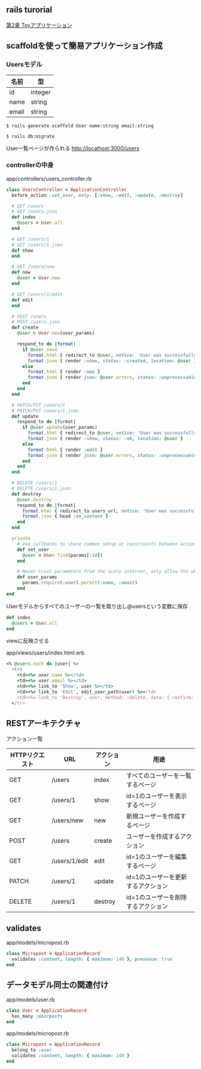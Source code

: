 ## rails turorial

[第2章 Toyアプリケーション](https://railstutorial.jp/chapters/toy_app?version=5.1#cha-a_toy_app)

## scaffoldを使って簡易アプリケーション作成

### Usersモデル

| 名前 | 型 |
----|----
|id|integer|
|name|string|
|email|string|


``` terminal
$ rails generate scaffold User name:string email:string
```

``` terminal:DBをmigrate
$ rails db:migrate
```

User一覧ページが作られる
[http://localhost:3000/users](http://localhost:3000/users)

### controllerの中身

app/controllers/users_controller.rb

```ruby
class UsersController < ApplicationController
  before_action :set_user, only: [:show, :edit, :update, :destroy]

  # GET /users
  # GET /users.json
  def index
    @users = User.all
  end

  # GET /users/1
  # GET /users/1.json
  def show
  end

  # GET /users/new
  def new
    @user = User.new
  end

  # GET /users/1/edit
  def edit
  end

  # POST /users
  # POST /users.json
  def create
    @user = User.new(user_params)

    respond_to do |format|
      if @user.save
        format.html { redirect_to @user, notice: 'User was successfully created.' }
        format.json { render :show, status: :created, location: @user }
      else
        format.html { render :new }
        format.json { render json: @user.errors, status: :unprocessable_entity }
      end
    end
  end

  # PATCH/PUT /users/1
  # PATCH/PUT /users/1.json
  def update
    respond_to do |format|
      if @user.update(user_params)
        format.html { redirect_to @user, notice: 'User was successfully updated.' }
        format.json { render :show, status: :ok, location: @user }
      else
        format.html { render :edit }
        format.json { render json: @user.errors, status: :unprocessable_entity }
      end
    end
  end

  # DELETE /users/1
  # DELETE /users/1.json
  def destroy
    @user.destroy
    respond_to do |format|
      format.html { redirect_to users_url, notice: 'User was successfully destroyed.' }
      format.json { head :no_content }
    end
  end

  private
    # Use callbacks to share common setup or constraints between actions.
    def set_user
      @user = User.find(params[:id])
    end

    # Never trust parameters from the scary internet, only allow the white list through.
    def user_params
      params.require(:user).permit(:name, :email)
    end
end
```

Userモデルからすべてのユーザーの一覧を取り出し@usersという変数に保存

```ruby
def index
  @users = User.all
end
```

viewに反映させる

app/views/users/index.html.erb

```ruby
<% @users.each do |user| %>
  <tr>
    <td><%= user.name %></td>
    <td><%= user.email %></td>
    <td><%= link_to 'Show', user %></td>
    <td><%= link_to 'Edit', edit_user_path(user) %></td>
    <td><%= link_to 'Destroy', user, method: :delete, data: { confirm: 'Are you sure?' } %></td>
  </tr>
```

## RESTアーキテクチャ

アクション一覧

|HTTPリクエスト|URL|アクション|用途|
----|----|----|----
|GET|/users|index|すべてのユーザーを一覧するページ|
|GET|/users/1|show|id=1のユーザーを表示するページ|
|GET|/users/new|new|新規ユーザーを作成するページ|
|POST|/users|create|ユーザーを作成するアクション|
|GET|/users/1/edit|edit|id=1のユーザーを編集するページ|
|PATCH|/users/1|update|id=1のユーザーを更新するアクション|
|DELETE|/users/1|destroy|id=1のユーザーを削除するアクション|

## validates

app/models/micropost.rb

```ruby
class Micropost < ApplicationRecord
  validates :content, length: { maximum: 140 }, presence: true
end
```

## データモデル同士の関連付け

app/models/user.rb

```ruby
class User < ApplicationRecord
  has_many :micrposts
end
```

app/models/micropost.rb

```ruby
class Micropost < ApplicationRecord
  belong_to :user
  validates :content, length: { maximum: 140 }
end
```
